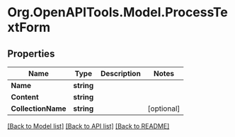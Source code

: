 # Org.OpenAPITools.Model.ProcessTextForm

## Properties

Name | Type | Description | Notes
------------ | ------------- | ------------- | -------------
**Name** | **string** |  | 
**Content** | **string** |  | 
**CollectionName** | **string** |  | [optional] 

[[Back to Model list]](../../README.md#documentation-for-models) [[Back to API list]](../../README.md#documentation-for-api-endpoints) [[Back to README]](../../README.md)

